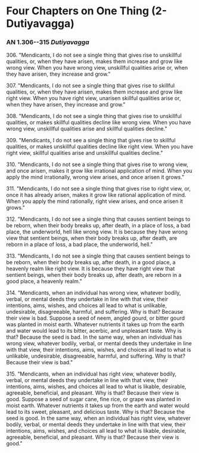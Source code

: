 # Four Chapters on One Thing (2-Dutiyavagga)

### AN 1.306--315 *Dutiyavagga*

306\. "Mendicants, I do not see a single thing that gives rise to unskillful
qualities, or, when they have arisen, makes them increase and grow like
wrong view. When you have wrong view, unskillful qualities arise or,
when they have arisen, they increase and grow."

<!--pg-->
307\. "Mendicants, I do not see a single thing that gives rise to skillful
qualities, or, when they have arisen, makes them increase and grow like
right view. When you have right view, unarisen skillful qualities arise
or, when they have arisen, they increase and grow."

<!--pg-->
308\. "Mendicants, I do not see a single thing that gives rise to unskillful
qualities, or makes skillful qualities decline like wrong view. When you
have wrong view, unskillful qualities arise and skillful qualities
decline."

<!--pg-->
309\. "Mendicants, I do not see a single thing that gives rise to skillful
qualities, or makes unskillful qualities decline like right view. When
you have right view, skillful qualities arise and unskillful qualities
decline."

<!--pg-->
310\. "Mendicants, I do not see a single thing that gives rise to wrong view,
and once arisen, makes it grow like irrational application of mind. When
you apply the mind irrationally, wrong view arises, and once arisen it
grows."

<!--pg-->
311\. "Mendicants, I do not see a single thing that gives rise to right view,
or, once it has already arisen, makes it grow like rational application
of mind. When you apply the mind rationally, right view arises, and once
arisen it grows."

<!--pg-->
312\. "Mendicants, I do not see a single thing that causes sentient beings to
be reborn, when their body breaks up, after death, in a place of loss, a
bad place, the underworld, hell like wrong view. It is because they have
wrong view that sentient beings, when their body breaks up, after death,
are reborn in a place of loss, a bad place, the underworld, hell."

<!--pg-->
313\. "Mendicants, I do not see a single thing that causes sentient beings to
be reborn, when their body breaks up, after death, in a good place, a
heavenly realm like right view. It is because they have right view that
sentient beings, when their body breaks up, after death, are reborn in a
good place, a heavenly realm."

<!--pg-->
314\. "Mendicants, when an individual has wrong view, whatever bodily, verbal,
or mental deeds they undertake in line with that view, their intentions,
aims, wishes, and choices all lead to what is unlikable, undesirable,
disagreeable, harmful, and suffering. Why is that? Because their view is
bad. Suppose a seed of neem, angled gourd, or bitter gourd was planted
in moist earth. Whatever nutrients it takes up from the earth and water
would lead to its bitter, acerbic, and unpleasant taste. Why is that?
Because the seed is bad. In the same way, when an individual has wrong
view, whatever bodily, verbal, or mental deeds they undertake in line
with that view, their intentions, aims, wishes, and choices all lead to
what is unlikable, undesirable, disagreeable, harmful, and suffering.
Why is that? Because their view is bad."

<!--pg-->
315\. "Mendicants, when an individual has right view, whatever bodily, verbal,
or mental deeds they undertake in line with that view, their intentions,
aims, wishes, and choices all lead to what is likable, desirable,
agreeable, beneficial, and pleasant. Why is that? Because their view is
good. Suppose a seed of sugar cane, fine rice, or grape was planted in
moist earth. Whatever nutrients it takes up from the earth and water
would lead to its sweet, pleasant, and delicious taste. Why is that?
Because the seed is good. In the same way, when an individual has right
view, whatever bodily, verbal, or mental deeds they undertake in line
with that view, their intentions, aims, wishes, and choices all lead to
what is likable, desirable, agreeable, beneficial, and pleasant. Why is
that? Because their view is good."
